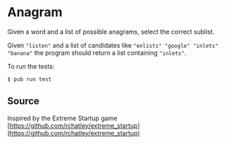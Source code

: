 # Anagram

Given a word and a list of possible anagrams, select the correct sublist.

Given `"listen"` and a list of candidates like `"enlists" "google"
"inlets" "banana"` the program should return a list containing
`"inlets"`.


To run the tests:

```sh
$ pub run test
```

## Source

Inspired by the Extreme Startup game [https://github.com/rchatley/extreme_startup](https://github.com/rchatley/extreme_startup)

